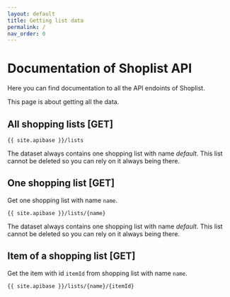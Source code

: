 ```yaml
---
layout: default
title: Getting list data
permalink: /
nav_order: 0
---
```


# Documentation of Shoplist API

Here you can find documentation to all the API endoints of Shoplist.

This page is about getting all the data.

## All shopping lists [GET]

```
{{ site.apibase }}/lists
```

The dataset always contains one shopping list with name _default_. This list cannot be deleted so you can rely on it always being there.

## One shopping list [GET]

Get one shopping list with name `name`.

```
{{ site.apibase }}/lists/{name}
```

The dataset always contains one shopping list with name _default_. This list cannot be deleted so you can rely on it always being there.

## Item of a shopping list [GET]

Get the item with id `itemId` from shopping list with name `name`.

```
{{ site.apibase }}/lists/{name}/{itemId}
```
